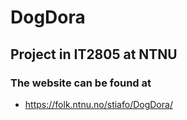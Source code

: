 # DogDora

## Project in IT2805 at NTNU

### The website can be found at 
- https://folk.ntnu.no/stiafo/DogDora/